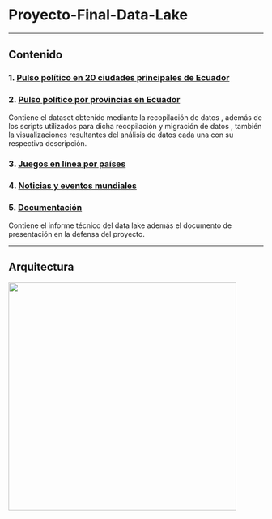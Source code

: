 # Proyecto-Final-Data-Lake
*** 

## Contenido
### 1. [Pulso político en 20 ciudades principales de Ecuador]()
### 2. [Pulso político por provincias en Ecuador](https://github.com/JoseLuisColcha/Proyecto-Final-Data-Lake/tree/main/2.Pulso%20politico%20por%20provincias)
Contiene el dataset obtenido mediante la recopilación de datos , además de los scripts utilizados para dicha recopilación y migración de datos , también la visualizaciones resultantes del análisis de datos cada una con su respectiva descripción.


### 3. [Juegos en línea por países](https://github.com/JoseLuisColcha/Proyecto-Final-Data-Lake/tree/main/3.%20JuegosOnlinePaises)
### 4. [ Noticias y eventos mundiales](https://github.com/JoseLuisColcha/Proyecto-Final-Data-Lake/tree/main/4.%20Noticias%20y%20eventos%20mundiales)
### 5.  [Documentación](https://github.com/JoseLuisColcha/Proyecto-Final-Data-Lake/tree/main/Documentaci%C3%B3n)
Contiene el informe técnico del data lake además el documento de presentación en la defensa del proyecto.



***


## Arquitectura 

<img src="Arquitectura_de_la solución.png" height="450"/>
